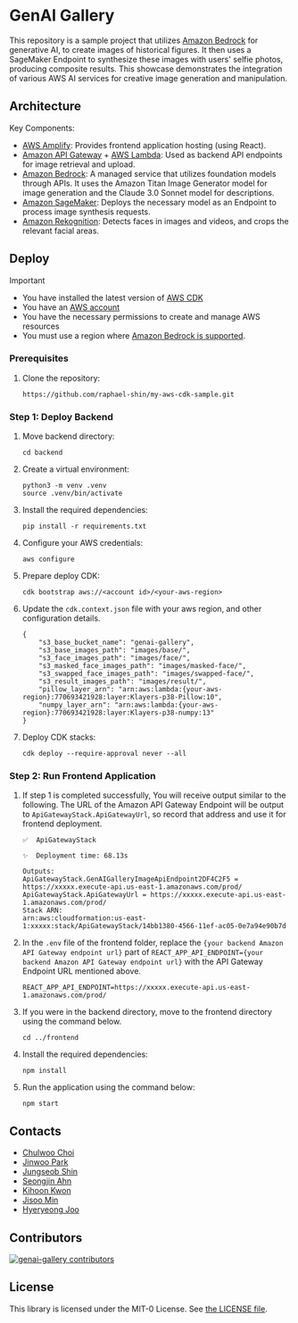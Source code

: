 # GenAI Gallery

This repository is a sample project that utilizes [Amazon Bedrock](https://aws.amazon.com/bedrock/) for generative AI, to create images of historical figures. It then uses a SageMaker Endpoint to synthesize these images with users' selfie photos, producing composite results. This showcase demonstrates the integration of various AWS AI services for creative image generation and manipulation.

## Architecture

Key Components:

- [AWS Amplify](https://aws.amazon.com/amplify/): Provides frontend application hosting (using React).
- [Amazon API Gateway](https://aws.amazon.com/api-gateway/) + [AWS Lambda](https://aws.amazon.com/lambda/): Used as backend API endpoints for image retrieval and upload.
- [Amazon Bedrock](https://aws.amazon.com/bedrock/): A managed service that utilizes foundation models through APIs. It uses the Amazon Titan Image Generator model for image generation and the Claude 3.0 Sonnet model for descriptions.
- [Amazon SageMaker](https://aws.amazon.com/sagemaker/): Deploys the necessary model as an Endpoint to process image synthesis requests.
- [Amazon Rekognition](https://aws.amazon.com/rekognition/): Detects faces in images and videos, and crops the relevant facial areas.

## Deploy

> [!Important]
> - You have installed the latest version of [AWS CDK](https://docs.aws.amazon.com/cdk/latest/guide/getting_started.html)
> - You have an [AWS account](https://aws.amazon.com/free/)
> - You have the necessary permissions to create and manage AWS resources
> - You must use a region where [Amazon Bedrock is supported](https://docs.aws.amazon.com/bedrock/latest/userguide/bedrock-regions.html).

### Prerequisites

1. Clone the repository:
    ```
    https://github.com/raphael-shin/my-aws-cdk-sample.git
    ```

### Step 1: Deploy Backend

1. Move backend directory:
    ```
    cd backend
   ```

2. Create a virtual environment:
    ```
    python3 -m venv .venv
    source .venv/bin/activate
   ```

3. Install the required dependencies:
    ```
    pip install -r requirements.txt
    ```

4. Configure your AWS credentials:
    ```
    aws configure
    ```

5. Prepare deploy CDK:
    ```
    cdk bootstrap aws://<account id>/<your-aws-region>
    ```

6. Update the `cdk.context.json` file with your aws region, and other configuration details.
    ```
    {
        "s3_base_bucket_name": "genai-gallery",
        "s3_base_images_path": "images/base/",
        "s3_face_images_path": "images/face/",
        "s3_masked_face_images_path": "images/masked-face/",
        "s3_swapped_face_images_path": "images/swapped-face/",
        "s3_result_images_path": "images/result/",
        "pillow_layer_arn": "arn:aws:lambda:{your-aws-region}:770693421928:layer:Klayers-p38-Pillow:10",
        "numpy_layer_arn": "arn:aws:lambda:{your-aws-region}:770693421928:layer:Klayers-p38-numpy:13"
    }
    ```

6. Deploy CDK stacks:
    ```
    cdk deploy --require-approval never --all
    ```

### Step 2: Run Frontend Application

1. If step 1 is completed successfully, You will receive output similar to the following. The URL of the Amazon API Gateway Endpoint will be output to `ApiGatewayStack.ApiGatewayUrl`, so record that address and use it for frontend deployment.
    ```
    ✅  ApiGatewayStack

    ✨  Deployment time: 68.13s

    Outputs:
    ApiGatewayStack.GenAIGalleryImageApiEndpoint2DF4C2F5 = https://xxxxx.execute-api.us-east-1.amazonaws.com/prod/
    ApiGatewayStack.ApiGatewayUrl = https://xxxxx.execute-api.us-east-1.amazonaws.com/prod/
    Stack ARN:
    arn:aws:cloudformation:us-east-1:xxxxx:stack/ApiGatewayStack/14bb1380-4566-11ef-ac05-0e7a94e90b7d
    ```

3. In the `.env` file of the frontend folder, replace the `{your backend Amazon API Gateway endpoint url}` part of `REACT_APP_API_ENDPOINT={your backend Amazon API Gateway endpoint url}` with the API Gateway Endpoint URL mentioned above.
    ```
    REACT_APP_API_ENDPOINT=https://xxxxx.execute-api.us-east-1.amazonaws.com/prod/
    ```

4. If you were in the backend directory, move to the frontend directory using the command below.
    ```
    cd ../frontend
    ```

5. Install the required dependencies:
    ```
    npm install
    ```

6. Run the application using the command below:
    ```
    npm start
    ```

## Contacts

- [Chulwoo Choi](https://github.com/prorhap)
- [Jinwoo Park](https://github.com/jinuland)
- [Jungseob Shin](https://github.com/raphael-shin)
- [Seongjin Ahn](https://github.com/tjdwlsdlaek)
- [Kihoon Kwon](https://github.com/kyoonkwon)
- [Jisoo Min](https://github.com/Jisoo-Min)
- [Hyeryeong Joo](https://github.com/HyeryeongJoo)

## Contributors

[![genai-gallery contributors](https://contrib.rocks/image?repo=raphael-shin/my-aws-cdk-sample&max=1000)](https://github.com/raphael-shin/my-aws-cdk-sample/graphs/contributors)

## License

This library is licensed under the MIT-0 License. See [the LICENSE file](./LICENSE).